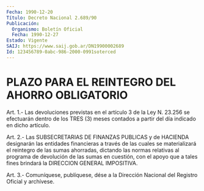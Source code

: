 ```yaml
---
Fecha: 1990-12-20
Título: Decreto Nacional 2.689/90
Publicación:
  Organismo: Boletín Oficial
  Fecha: 1990-12-27
Estado: Vigente
SAIJ: https://www.saij.gob.ar/DN19900002689
Id: 123456789-0abc-986-2000-0991soterced
---
```

# PLAZO PARA EL REINTEGRO DEL AHORRO OBLIGATORIO

<a id="1"></a>
Art. 1.- Las devoluciones previstas en el artículo 3 de la Ley N. 23.256  se  efectuarán  dentro  de los TRES (3) meses contados a partir del día indicado en dicho artículo.

<a id="2"></a>
Art. 2.- Las SUBSECRETARIAS DE FINANZAS PUBLICAS y de HACIENDA designarán  las  entidades  financieras  a  través de las cuales se materializará  el  reintegro de las sumas ahorradas,  dictando  las normas  relativas  al  programa  de  devolución  de  las  sumas  en cuestión, con el apoyo  que  a  tales  fines  brindará la DIRECCION GENERAL IMPOSITIVA.

<a id="3"></a>
Art. 3.- Comuníquese, publíquese, dése a la Dirección Nacional del Registro Oficial y archívese.